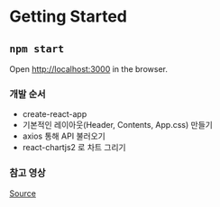 # Getting Started 

## `npm start`
Open [http://localhost:3000](http://localhost:3000) in the browser.

### 개발 순서
- create-react-app
- 기본적인 레이아웃(Header, Contents, App.css) 만들기
- axios 통해 API 불러오기
- react-chartjs2 로 차트 그리기

### 참고 영상
[Source](https://www.youtube.com/watch?v=DtLhiMxgsm0&t=118s)